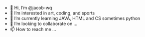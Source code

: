 - 👋 Hi, I’m @jacob-wq
- 👀 I’m interested in art, coding, and sports
- 🌱 I’m currently learning JAVA, HTML and CS sometimes python
- 💞️ I’m looking to collaborate on ...
- 📫 How to reach me ...

<!---
jacob-wq/jacob-wq is a ✨ special ✨ repository because its `README.md` (this file) appears on your GitHub profile.
You can click the Preview link to take a look at your changes.
--->
